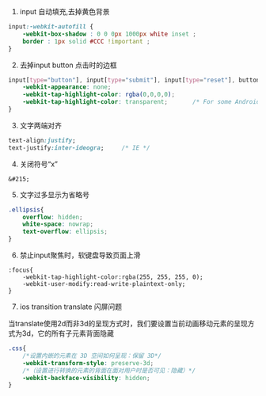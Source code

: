 1. input 自动填充,去掉黄色背景

``` css
input:-webkit-autofill {
    -webkit-box-shadow : 0 0 0px 1000px white inset ;
    border : 1px solid #CCC !important ;
}
```

2. 去掉input button 点击时的边框

``` css
input[type="button"], input[type="submit"], input[type="reset"], button {
    -webkit-appearance: none;
    -webkit-tap-highlight-color: rgba(0,0,0,0);
    -webkit-tap-highlight-color: transparent;		/* For some Androids */
}

```

3. 文字两端对齐

``` css
text-align:justify;
text-justify:inter-ideogra;		/* IE */
```

4. 关闭符号“x”

```
&#215;
```

5. 文字过多显示为省略号

``` css
.ellipsis{
	overflow: hidden;
    white-space: nowrap;
    text-overflow: ellipsis;
}
```

6. 禁止input聚焦时，软键盘导致页面上滑

```
:focus{
	-webkit-tap-highlight-color:rgba(255, 255, 255, 0);
	-webkit-user-modify:read-write-plaintext-only;
}
```

7. ios transition translate 闪屏问题

当translate使用2d而非3d的呈现方式时，我们要设置当前动画移动元素的呈现方式为3d，它的所有子元素背面隐藏

``` css
.css{
	/*设置内嵌的元素在 3D 空间如何呈现：保留 3D*/
	-webkit-transform-style: preserve-3d;
	/*（设置进行转换的元素的背面在面对用户时是否可见：隐藏）*/
	-webkit-backface-visibility: hidden;
}
```
